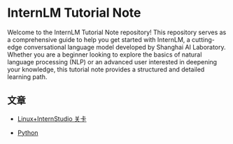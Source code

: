 # InternLM Tutorial Note

Welcome to the InternLM Tutorial Note repository! This repository serves as a comprehensive guide to help you get started with InternLM, a cutting-edge conversational language model developed by Shanghai AI Laboratory. Whether you are a beginner looking to explore the basics of natural language processing (NLP) or an advanced user interested in deepening your knowledge, this tutorial note provides a structured and detailed learning path.


## 文章

- [Linux+InternStudio 关卡](./01-Linux+InternStudio.md)

- [Python](./02-Python.md)



